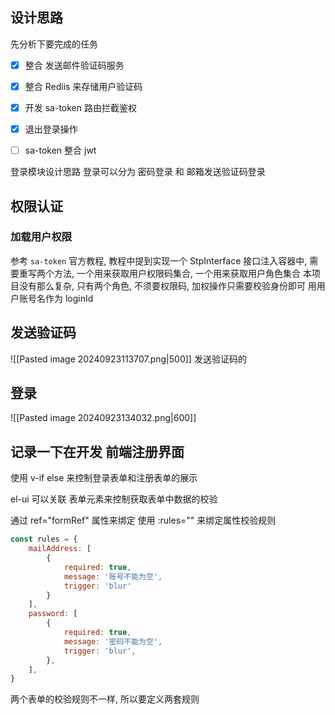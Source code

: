 ## 设计思路
先分析下要完成的任务
- [x] 整合 发送邮件验证码服务
- [x] 整合 Rediis 来存储用户验证码
- [x] 开发 sa-token 路由拦截鉴权
- [x] 退出登录操作
- [ ] sa-token 整合 jwt



登录模块设计思路
登录可以分为 密码登录 和 邮箱发送验证码登录


## 权限认证
### 加载用户权限
参考 `sa-token` 官方教程, 教程中提到实现一个 StpInterface 接口注入容器中, 需要重写两个方法, 一个用来获取用户权限码集合, 一个用来获取用户角色集合
本项目没有那么复杂, 只有两个角色, 不须要权限码, 加权操作只需要校验身份即可
用用户账号名作为 loginId


## 发送验证码
![[Pasted image 20240923113707.png|500]]
发送验证码的


## 登录
![[Pasted image 20240923134032.png|600]]

## 记录一下在开发 前端注册界面
使用 v-if else 来控制登录表单和注册表单的展示

el-ui 可以关联 表单元素来控制获取表单中数据的校验

通过 ref="formRef" 属性来绑定
使用 :rules="" 来绑定属性校验规则

```js
const rules = {
    mailAddress: [
        {
            required: true,
            message: '账号不能为空',
            trigger: 'blur'
        }
    ],
    password: [
        {
            required: true,
            message: '密码不能为空',
            trigger: 'blur',
        },
    ],
}
```

两个表单的校验规则不一样, 所以要定义两套规则



